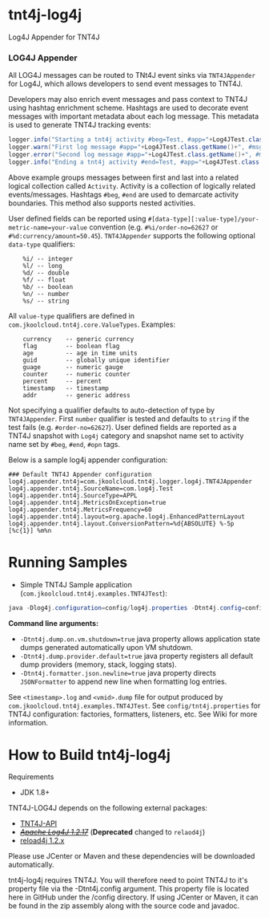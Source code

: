 # tnt4j-log4j

Log4J Appender for TNT4J

### LOG4J Appender

All LOG4J messages can be routed to TNt4J event sinks via `TNT4JAppender` for Log4J, which allows developers to send event messages to
TNT4J.

Developers may also enrich event messages and pass context to TNT4J using hashtag enrichment scheme. Hashtags are used to decorate event
messages with important metadata about each log message. This metadata is used to generate TNT4J tracking events:

```java
logger.info("Starting a tnt4j activity #beg=Test, #app="+Log4JTest.class.getName());
logger.warn("First log message #app="+Log4JTest.class.getName()+", #msg='1 Test warning message'");
logger.error("Second log message #app="+Log4JTest.class.getName()+", #msg='2 Test error message'",new Exception("test exception"));
logger.info("Ending a tnt4j activity #end=Test, #app="+Log4JTest.class.getName()+" #%i/order-no="+orderNo+" #%d:currency/amount="+amount);
```

Above example groups messages between first and last into a related logical collection called `Activity`. Activity is a collection of
logically related events/messages. Hashtags `#beg`, `#end` are used to demarcate activity boundaries. This method also supports nested
activities.

User defined fields can be reported using `#[data-type][:value-type]/your-metric-name=your-value` convention (e.g. `#%i/order-no=62627`
or `#%d:currency/amount=50.45`).
`TNT4JAppender` supports the following optional `data-type` qualifiers:

```
	%i/ -- integer
	%l/ -- long
	%d/ -- double
	%f/ -- float
	%b/ -- boolean
	%n/ -- number
	%s/ -- string
```

All `value-type` qualifiers are defined in `com.jkoolcloud.tnt4j.core.ValueTypes`. Examples:

```
	currency 	-- generic currency
	flag 		-- boolean flag
	age 		-- age in time units
	guid 		-- globally unique identifier
	guage		-- numeric gauge
	counter		-- numeric counter
	percent		-- percent
	timestamp	-- timestamp
	addr 		-- generic address
```

Not specifying a qualifier defaults to auto-detection of type by `TNT4JAppender`. First `number` qualifier is tested and defaults
to `string` if the test fails (e.g. `#order-no=62627`). User defined fields are reported as a TNT4J snapshot with `Log4j` category and
snapshot name set to activity name set by `#beg`, `#end`, `#opn` tags.

Below is a sample log4j appender configuration:

```
### Default TNT4J Appender configuration
log4j.appender.tnt4j=com.jkoolcloud.tnt4j.logger.log4j.TNT4JAppender
log4j.appender.tnt4j.SourceName=com.log4j.Test
log4j.appender.tnt4j.SourceType=APPL
log4j.appender.tnt4j.MetricsOnException=true
log4j.appender.tnt4j.MetricsFrequency=60
log4j.appender.tnt4j.layout=org.apache.log4j.EnhancedPatternLayout
log4j.appender.tnt4j.layout.ConversionPattern=%d{ABSOLUTE} %-5p [%c{1}] %m%n
```

Running Samples
===============================================

* Simple TNT4J Sample application (`com.jkoolcloud.tnt4j.examples.TNT4JTest`):

```java	
java -Dlog4j.configuration=config/log4j.properties -Dtnt4j.config=config/tnt4j.properties -Dtnt4j.token.repository=config/tnt4j-tokens.properties  -Dtnt4j.dump.on.vm.shutdown=true -Dtnt4j.dump.provider.default=true -Dtnt4j.formatter.json.newline=true -classpath "./lib/*" com.jkoolcloud.tnt4j.examples.TNT4JTest com.myco.TestApp MYSERVER "Test log message" correlator1 "TestCommand"  TestLocation
```

**Command line arguments:**

* `-Dtnt4j.dump.on.vm.shutdown=true` java property allows application state dumps generated automatically upon VM shutdown.
* `-Dtnt4j.dump.provider.default=true` java property registers all default dump providers (memory, stack, logging stats).
* `-Dtnt4j.formatter.json.newline=true` java property directs `JSONFormatter` to append new line when formatting log entries.

See `<timestamp>.log` and `<vmid>.dump` file for output produced by `com.jkoolcloud.tnt4j.examples.TNT4JTest`. See `config/tnt4j.properties`
for TNT4J configuration: factories, formatters, listeners, etc. See Wiki for more information.

How to Build tnt4j-log4j
=========================================
Requirements

* JDK 1.8+

TNT4J-LOG4J depends on the following external packages:

* [TNT4J-API](http://nastel.github.io/TNT4J/)
* ~~_[Apache Log4J 1.2.17](http://logging.apache.org/log4j/1.2/)_~~ (**Deprecated** changed to `relaod4j`)
* [reload4j 1.2.x](https://reload4j.qos.ch/)

Please use JCenter or Maven and these dependencies will be downloaded automatically.

tnt4j-log4j requires TNT4J. You will therefore need to point TNT4J to it's property file via the -Dtnt4j.config argument. This property
file is located here in GitHub under the /config directory. If using JCenter or Maven, it can be found in the zip assembly along with the
source code and javadoc.
